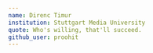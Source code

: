 ```yaml
---
name: Direnc Timur
institution: Stuttgart Media University
quote: Who's willing, that'll succeed.
github_user: proohit
---
```

